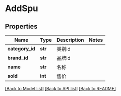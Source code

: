 # AddSpu

## Properties
Name | Type | Description | Notes
------------ | ------------- | ------------- | -------------
**category_id** | **str** | 类别id | 
**brand_id** | **str** | 品牌id | 
**name** | **str** | 名称 | 
**sold** | **int** | 售价 | 

[[Back to Model list]](../README.md#documentation-for-models) [[Back to API list]](../README.md#documentation-for-api-endpoints) [[Back to README]](../README.md)

